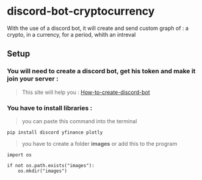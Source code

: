 # discord-bot-cryptocurrency

With the use of a discord bot, it will create and send custom graph of : a crypto, in a currency, for a period, whith an intreval

## Setup

### You will need to create a discord bot, get his token and make it join your server :

> This site will help you : [How-to-create-discord-bot](https://github.com/peterthehan/create-discord-bot#create-discord-bot)

### You have to install libraries :
> you can paste this command into the terminal

```
pip install discord yfinance plotly
```
> you have to create a folder **images** or add this to the program

```
import os

if not os.path.exists("images"):
    os.mkdir("images")
```
